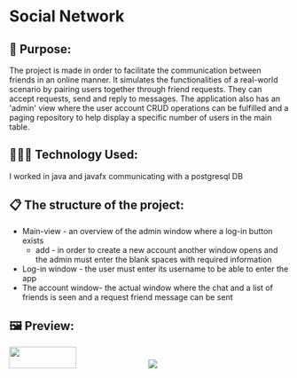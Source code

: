 
<h1>Social Network </h1>
<h2>🎯 Purpose: </h2>
<p>The project is made in order to facilitate the communication between friends in an online manner. It simulates the functionalities of a real-world scenario by pairing users together through friend requests. They can accept requests, send and reply to messages. The application also has an 'admin' view where the user account CRUD operations can be fulfilled and a paging repository to help display a specific number of users in the main table. </p>

<h2>👩🏻‍💻 Technology Used:</h2>
<p>I worked in java and javafx communicating with a postgresql DB</p>
<h2>📋 The structure of the project:</h2>

<ul>
  <li>Main-view - an overview of the admin window where a log-in button exists
      <ul>
      <li>add - in order to create a new account another window opens and the admin must enter the blank spaces with required information</li>
    </ul>
  </li>
  <li>Log-in window - the user must enter its username to be able to enter the app</li>
  <li>The account window- the actual window where the chat and a list of friends is seen and a request friend message can be sent</li>
</ul>



  
<h2>🖼️ Preview:</h2>

<div>
  <img src="https://github.com/Alexandra7a/SocialNetwork/assets/63046754/570b14d5-8cd5-44eb-97e5-6dba50d250ca" width="49%" height="10%"/>
  <img src="https://github.com/Alexandra7a/SocialNetwork/assets/63046754/36349a19-c121-4f76-b743-ec4bc47935b3" />
</div>

  <!--
<ul>
<li>Log-in window - the user must enter its username to be able to enter the app</li>
<li>The account window- the actual window where everything takes place</li>
</ul>
</p>
<h2>🪛 Functionalities:</h2>
 <h3>🔵 Search flights</h2>
 <p>By: 'From', 'To' and 'Date' fields</p>
 <p>The user has the possibility to clear the filters if they want to see the whole catalog. </p>
   <h3>🔵 Buy tickets</h2>
 <p>After selecting a flight the client can buy one. The number of available seats is known and when a flight is sold out the row of the table become red and the client cannot purchase tickets anymore for that destination </p>
 
  <h3>🔵 See Statistics and see 'your tickets'</h2>
 <p>See how many people bought tickets on a holiday. See separately your purchases</p>

-->

